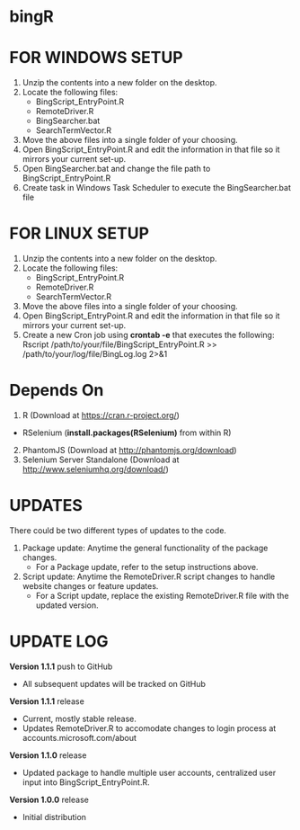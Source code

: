 # bingR


FOR WINDOWS SETUP
=================
1. Unzip the contents into a new folder on the desktop.
2. Locate the following files:
	- BingScript_EntryPoint.R
	- RemoteDriver.R
	- BingSearcher.bat
	- SearchTermVector.R
3. Move the above files into a single folder of your choosing.
4. Open BingScript_EntryPoint.R and edit the information in that file so it mirrors your current set-up.
5. Open BingSearcher.bat and change the file path to BingScript_EntryPoint.R
6. Create task in Windows Task Scheduler to execute the BingSearcher.bat file


FOR LINUX SETUP
===============
1. Unzip the contents into a new folder on the desktop.
2. Locate the following files:
	- BingScript_EntryPoint.R
	- RemoteDriver.R
	- SearchTermVector.R
3. Move the above files into a single folder of your choosing.
4. Open BingScript_EntryPoint.R and edit the information in that file so it mirrors your current set-up.
7. Create a new Cron job using <b>crontab -e</b> that executes the following:<br>
 Rscript /path/to/your/file/BingScript_EntryPoint.R >> /path/to/your/log/file/BingLog.log 2>&1
  
  
Depends On
==========
1. R (Download at https://cran.r-project.org/)
  - RSelenium (<b>install.packages(RSelenium)</b> from within R)
2. PhantomJS (Download at http://phantomjs.org/download) 
3. Selenium Server Standalone (Download at http://www.seleniumhq.org/download/)

UPDATES
=======
There could be two different types of updates to the code.

1. Package update: Anytime the general functionality of the package changes. 
	- For a Package update, refer to the setup instructions above.
2. Script update: Anytime the RemoteDriver.R script changes to handle website changes or feature updates.
	- For a Script update, replace the existing RemoteDriver.R file with the updated version.



UPDATE LOG
==========

<b>Version 1.1.1</b> push to GitHub<br>
- All subsequent updates will be tracked on GitHub
	
<b>Version 1.1.1</b> release<br>
- Current, mostly stable release. 
- Updates RemoteDriver.R to accomodate changes to login process at accounts.microsoft.com/about	
	
<b>Version 1.1.0</b> release<br>
- Updated package to handle multiple user accounts, centralized user input into BingScript_EntryPoint.R.
	
<b>Version 1.0.0</b> release<br>
- Initial distribution
